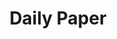 ---
title: Daily Paper
description: "Summaries and thoughts on recent academic papers."
# Define style using the structure expected by the theme
style:
    background: "#2a9d8f"
    color: "#fff"
---